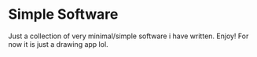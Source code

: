 # Simple Software

Just a collection of very minimal/simple software i have written. Enjoy!
For now it is just a drawing app lol.